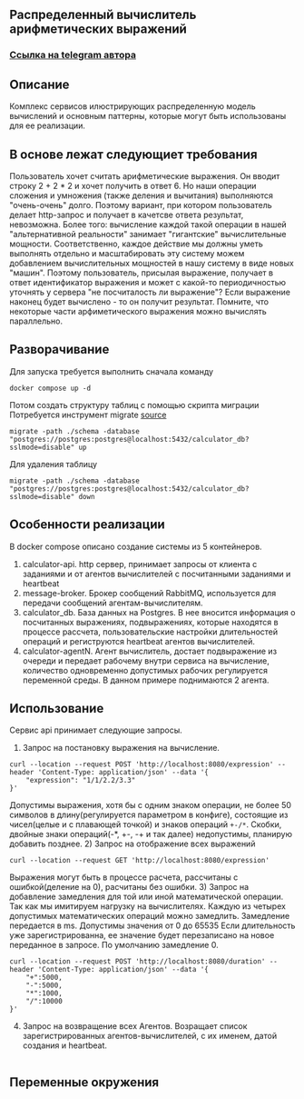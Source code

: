 ## Распределенный вычислитель арифметических выражений
### [Ссылка на telegram автора](https://t.me/iyozy)

## Описание
Комплекс сервисов илюстрирующих распределенную модель вычислений и основным паттерны, которые могут быть использованы
для ее реализации.

## В основе лежат следующиет требования
Пользователь хочет считать арифметические выражения.
Он вводит строку 2 + 2 * 2 и хочет получить в ответ 6. Но наши операции сложения и умножения (также деления и вычитания) выполняются "очень-очень" долго.
Поэтому вариант, при котором пользователь делает http-запрос и получает в качетсве ответа результат, невозможна.
Более того: вычисление каждой такой операции в нашей "альтернативной реальности" занимает "гигантские" вычислительные мощности.
Соответственно, каждое действие мы должны уметь выполнять отдельно и масштабировать эту систему можем добавлением вычислительных мощностей в нашу систему в виде новых "машин".
Поэтому пользователь, присылая выражение, получает в ответ идентификатор выражения и может с какой-то периодичностью уточнять у сервера "не посчиталость ли выражение"?
Если выражение наконец будет вычислено - то он получит результат. Помните, что некоторые части арфиметического выражения можно вычислять параллельно.

## Разворачивание
Для запуска требуется выполнить сначала команду
```
docker compose up -d
```
Потом создать структуру таблиц с помощью скрипта миграции
Потребуется инструмент migrate [source](https://github.com/golang-migrate/migrate)
```
migrate -path ./schema -database "postgres://postgres:postgres@localhost:5432/calculator_db?sslmode=disable" up
```
Для удаления таблицу
```
migrate -path ./schema -database "postgres://postgres:postgres@localhost:5432/calculator_db?sslmode=disable" down
```

## Особенности реализации
В docker compose описано создание системы из 5 контейнеров. 
1) calculator-api. http сервер, принимает запросы от клиента с заданиями и от агентов вычислителей с посчитанными заданиями и heartbeat
2) message-broker. Брокер сообщений RabbitMQ, используется для передачи сообщений агентам-вычислителям.
3) calculator_db. База данных на Postgres. В нее вносится информация о посчитанных выражениях, подвыражениях, которые находятся в процессе рассчета,
пользовательские настройки длительностей операций и региструются heartbeat агентов вычислителей.
4) calculator-agentN. Агент вычислитель, достает подвыражение из очереди и передает рабочему внутри сервиса на вычисление, количество одновременно допустимых
рабочих регулируется переменной среды. В данном примере поднимаются 2 агента.

## Использование
Сервис api принимает следующие запросы.
1) Запрос на постановку выражения на вычисление.
```
curl --location --request POST 'http://localhost:8080/expression' --header 'Content-Type: application/json' --data '{
    "expression": "1/1/2.2/3.3"
}'
```
Допустимы выражения, хотя бы с одним знаком операции, не более 50 символов в длину(регулируется параметром в конфиге), состоящие из
чисел(целые и с плавающей точкой) и знаков операций `+-/*`. Скобки, двойные знаки операций(-*, +-, -+ и так далее) недопустимы, планирую добавить позднее.
2) Запрос на отображение всех выражений
```
curl --location --request GET 'http://localhost:8080/expression'
```
Выражения могут быть в процессе расчета, рассчитаны с ошибкой(деление на 0), расчитаны без ошибки.
3) Запрос на добавление замедления для той или иной математической операции. Так как мы имитируем нагрузку на вычислителях. Каждую из четырех допустимых
математических операций можно замедлить. Замедление передается в ms. Допустимы значения от 0 до 65535
Если длительность уже зарегистрированна, ее значение будет перезаписано на новое переданное в запросе. По умолчанию замедление 0.
```
curl --location --request POST 'http://localhost:8080/duration' --header 'Content-Type: application/json' --data '{
    "+":5000,
    "-":5000,
    "*":1000,
    "/":10000
}'
```
4) Запрос на возвращение всех Агентов. Возращает список зарегистрированных агентов-вычислителей, с их именем, датой создания и heartbeat.
```

```

## Переменные окружения